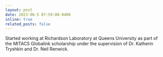 ```yaml
---
layout: post
date: 2023-06-5 07:59:00-0400
inline: true
related_posts: false
---
```


Started working at Richardson Laboratory at Queens University as part of the MITACS Globalink scholarship under the supervision of Dr. Katherin Tryshkin and Dr. Neil Renwick.

